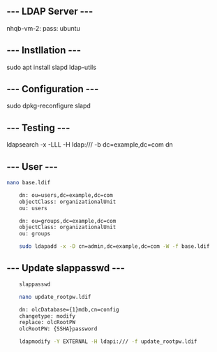 ## --- LDAP Server --- ##

nhqb-vm-2:
pass: ubuntu

## --- Instllation --- ##

sudo apt install slapd ldap-utils

## --- Configuration --- ##

sudo dpkg-reconfigure slapd

## --- Testing --- ##

ldapsearch -x -LLL -H ldap:/// -b dc=example,dc=com dn

## --- User --- ##

```bash
nano base.ldif

    dn: ou=users,dc=example,dc=com
    objectClass: organizationalUnit
    ou: users

    dn: ou=groups,dc=example,dc=com
    objectClass: organizationalUnit
    ou: groups
```

```bash
    sudo ldapadd -x -D cn=admin,dc=example,dc=com -W -f base.ldif
```

## --- Update slappasswd --- ##

```bash
    slappasswd
```

```bash
    nano update_rootpw.ldif

    dn: olcDatabase={1}mdb,cn=config
    changetype: modify
    replace: olcRootPW
    olcRootPW: {SSHA}password
```

```bash
    ldapmodify -Y EXTERNAL -H ldapi:/// -f update_rootpw.ldif
```

